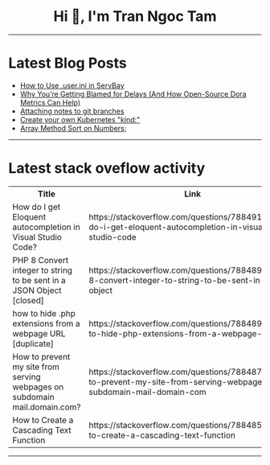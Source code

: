 <h1 align="center">Hi 👋, I'm Tran Ngoc Tam</h1>

---

# Latest Blog Posts 
<!-- BLOG-POST-LIST:START -->
- [How to Use .user.ini in ServBay](https://dev.to/servbay/how-to-use-userini-in-servbay-2ee8)
- [Why You’re Getting Blamed for Delays &lpar;And How Open-Source Dora Metrics Can Help&rpar;](https://dev.to/middleware/why-youre-getting-blamed-for-delays-and-how-open-source-dora-metrics-can-help-1mm3)
- [Attaching notes to git branches](https://dev.to/pinotattari/attaching-notes-to-git-branches-503k)
- [Create your own Kubernetes &quot;kind:&quot;](https://dev.to/raymundmelvinchuagithub/create-your-own-kubernetes-kind-1n9o)
- [Array Method Sort on Numbers;](https://dev.to/jhernandez504/array-method-sort-on-numbers-dlm)
<!-- BLOG-POST-LIST:END -->

---

# Latest stack oveflow activity
<table>
  <tr><th>Title</th><th>Link</th></tr>
  <!-- STACKOVERFLOW:START --><tr><td>How do I get Eloquent autocompletion in Visual Studio Code?</td><td>https://stackoverflow.com/questions/78849134/how-do-i-get-eloquent-autocompletion-in-visual-studio-code</td></tr><tr><td>PHP 8 Convert integer to string to be sent in a JSON Object [closed]</td><td>https://stackoverflow.com/questions/78848927/php-8-convert-integer-to-string-to-be-sent-in-a-json-object</td></tr><tr><td>how to hide .php extensions from a webpage URL [duplicate]</td><td>https://stackoverflow.com/questions/78848906/how-to-hide-php-extensions-from-a-webpage-url</td></tr><tr><td>How to prevent my site from serving webpages on subdomain mail.domain.com?</td><td>https://stackoverflow.com/questions/78848773/how-to-prevent-my-site-from-serving-webpages-on-subdomain-mail-domain-com</td></tr><tr><td>How to Create a Cascading Text Function</td><td>https://stackoverflow.com/questions/78848595/how-to-create-a-cascading-text-function</td></tr><!-- STACKOVERFLOW:END -->
</table>

---


